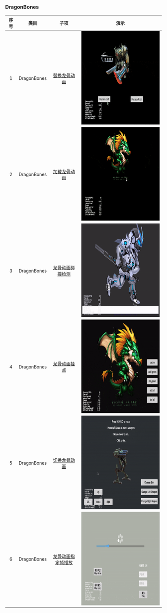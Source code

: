 ### DragonBones
| 序号 | 类目 | 子项 | 演示 |
| :---: | :---: | :---: | :---: |
| 1 | DragonBones | [替换龙骨动画](https://gitee.com/yeshao2069/cocos-creator-how-to-use/tree/v3.5.x/proj/DragonBones/Creator3.6.0_2D_DragonBonesReplaceSlot) | <div align=center><img src="../../gif/202203/2022030402.gif" width="400" height="300" /></div> |
| 2 | DragonBones | [加载龙骨动画](https://gitee.com/yeshao2069/cocos-creator-how-to-use/tree/v3.5.x/proj/DragonBones/Creator3.6.0_2D_LoadDragonBones) | <div align=center><img src="../../gif/202203/2022030401.gif" width="400" height="300" /></div> |
| 3 | DragonBones | [龙骨动画碰撞检测](https://gitee.com/yeshao2069/cocos-creator-how-to-use/tree/v3.5.x/proj/DragonBones/Creator3.6.0_2D_DragonBonesCollider) | <div align=center><img src="../../gif/202203/2022030403.gif" width="400" height="300" /></div> |
| 4 | DragonBones | [龙骨动画挂点](https://gitee.com/yeshao2069/cocos-creator-how-to-use/tree/v3.5.x/proj/DragonBones/Creator3.6.0_2D_DragonBonesAttach) | <div align=center><img src="../../gif/202203/2022030404.gif" width="400" height="300" /></div> |
| 5 | DragonBones | [切换龙骨动画](https://gitee.com/yeshao2069/cocos-creator-how-to-use/tree/v3.5.x/proj/DragonBones/Creator3.6.0_2D_DragonBones) | <div align=center><img src="../../gif/202203/2022030405.gif" width="400" height="300" /></div> |
| 6 | DragonBones | [龙骨动画指定帧播放](https://gitee.com/yeshao2069/cocos-creator-how-to-use/tree/v3.6.x/proj/DragonBones/Creator3.6.0_2D_DragonBonesSpecifiedFrame) | <div align=center><img src="../../gif/202203/2022031501.gif" width="400" height="300" /></div> |
